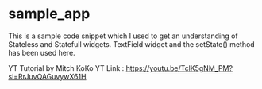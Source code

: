 # sample_app

This is a sample code snippet which I used to get an understanding of Stateless and Statefull widgets. 
TextField widget and the setState() method has been used here.

YT Tutorial by Mitch KoKo
YT Link : https://youtu.be/TclK5gNM_PM?si=RrJuvQAGuvywX61H
